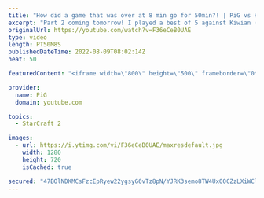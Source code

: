 ```yaml
---
title: "How did a game that was over at 8 min go for 50min?! | PiG vs Kiwian ZvT Showmatch (Part 1) - SC2"
excerpt: "Part 2 coming tomorrow! I played a best of 5 against Kiwian (Top) who is a former Terran pro who played in GSL. Neither of us could have predicted that game 1 would go like this... The showmatch went so long I had to split it up for youtube! -- 🐷 Second Channel for Learning StarCraft 2: https://www.youtube.com/c/PiGRandom"
originalUrl: https://youtube.com/watch?v=F36eCeB0UAE
type: video
length: PT50M8S
publishedDateTime: 2022-08-09T08:02:14Z
heat: 50

featuredContent: "<iframe width=\"800\" height=\"500\" frameborder=\"0\" src=\"https://www.youtube.com/embed/F36eCeB0UAE\" allow=\"accelerometer; autoplay; encrypted-media; gyroscope; picture-in-picture\" allowfullscreen></iframe>"

provider:
  name: PiG
  domain: youtube.com

topics:
  - StarCraft 2

images:
  - url: https://i.ytimg.com/vi/F36eCeB0UAE/maxresdefault.jpg
    width: 1280
    height: 720
    isCached: true

secured: "47BOlNDKMCsFzcEpRyew22ygsyG6vTz8pN/YJRK3semo8TW4Ux00CZzLXiWClYA3aywHLOKxJxLLJLZdTRwrpIhCKkzkRfnUI9xTDu6UcZyjB3G29yT9iunzV64VRS7EYANvQpqJHZ6zo5p6dPs43nfU82BgRII/XpU5LImgA/hr0En+ICGFYh69e03Lqyjp9TdZRZ80wn1tBXt3i7K59w3tl9eRXbeRbGewBKhbpnbJ/yZTXlpgnL15ZP91W00hMcuDYt6uM3ehNyJzjA3lMclYLzBtiyhwrAVqeCoPkkhmLJuz3UT3Sl17LHIqmszo6s0FktPyomMEi6twhWs9sat5eyfd9m/RF83YuB6JsVTLy6zM57thjBZalLaNb0p65BsUG7c8gL5i/xcpNXSncd07YnHhrA6cokPcil5opTk=;dzD3/rdLAC0qaOww3/htcg=="
---
```


